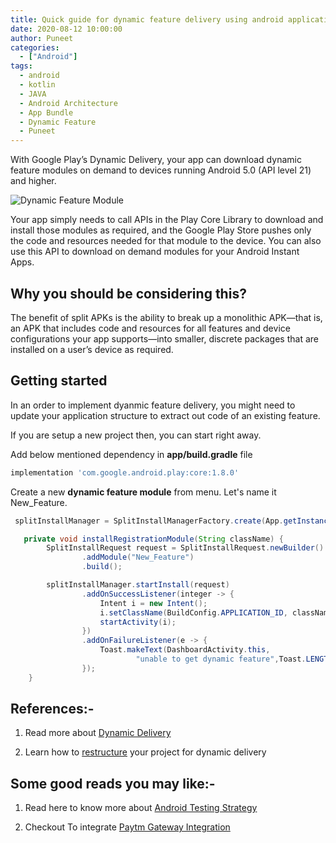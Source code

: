 ```yaml
---
title: Quick guide for dynamic feature delivery using android application bundle 
date: 2020-08-12 10:00:00
author: Puneet
categories:
  - ["Android"]
tags:
  - android
  - kotlin
  - JAVA
  - Android Architecture
  - App Bundle
  - Dynamic Feature
  - Puneet
---
```


With Google Play’s Dynamic Delivery, your app can download dynamic feature modules on demand to devices running Android 5.0 (API level 21) and higher. 

![Dynamic Feature Module](/blog/Android/Dynamic-feature-deployment-in-android/dynamic_feature_module_base_image.png)

Your app simply needs to call APIs in the Play Core Library to download and install those modules as required, and the Google Play Store pushes only the code and resources needed for that module to the device. You can also use this API to download on demand modules for your Android Instant Apps.

## Why you should be considering this?

The benefit of split APKs is the ability to break up a monolithic APK—that is, an APK that includes code and resources for all features and device configurations your app supports—into smaller, discrete packages that are installed on a user’s device as required.

## Getting started

In an order to implement dyanmic feature delivery, you might need to update your application structure to extract out code of an existing feature. 

If you are setup a new project then, you can start right away.

Add below mentioned dependency in **app/build.gradle** file

```groovy
implementation 'com.google.android.play:core:1.8.0'
```

Create a new **dynamic feature module** from menu. Let's name it New_Feature.

```java
 splitInstallManager = SplitInstallManagerFactory.create(App.getInstance());
```

```java
   private void installRegistrationModule(String className) {
        SplitInstallRequest request = SplitInstallRequest.newBuilder()
                .addModule("New_Feature")
                .build();

        splitInstallManager.startInstall(request)
                .addOnSuccessListener(integer -> {
                    Intent i = new Intent();
                    i.setClassName(BuildConfig.APPLICATION_ID, className);
                    startActivity(i);
                })
                .addOnFailureListener(e -> {
                    Toast.makeText(DashboardActivity.this,
                            "unable to get dynamic feature",Toast.LENGTH_SHORT).show();
                });
    }
```

## References:-

1. Read more about [Dynamic Delivery](https://developer.android.com/guide/playcore/dynamic-delivery)

2. Learn how to [restructure](https://developer.android.com/guide/app-bundle/dynamic-delivery#create_dynamic_feature) your project for dynamic delivery 

## Some good reads you may like:-

1. Read here to know more about [Android Testing Strategy](http://blog.nayan.co/Android/Android-Testing-Strategy/)

2. Checkout To integrate [Paytm Gateway Integration](http://blog.nayan.co/Android/sharing-modules-across-android-apps/)
